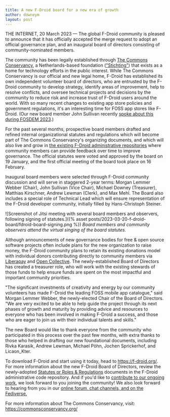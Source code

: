 ```yaml
---
title: A new F-Droid board for a new era of growth
author: downeym
layout: post
---
```


THE INTERNET, 20 March 2023 — The global F-Droid community is pleased to announce that it has officially accepted the merge request to adopt an official governance plan, and an inaugural board of directors consisting of community-nominated members.

The community has been legally established through [The Commons Conservancy](https://commonsconservancy.org/), a Netherlands-based foundation (["Stichting"](https://en.wikipedia.org/wiki/Stichting)) that exists as a home for technology efforts in the public interest. While The Commons Conservancy is our official and new legal home, F-Droid has established its own independent volunteer board of directors, who are entrusted by the F-Droid community to develop strategy, identify areas of improvement, help to resolve conflicts, and oversee technical projects and decisions by the community to reduce risk and increase trust of F-Droid users around the world. With so many recent changes to existing app store policies and government regulations, it's an interesting time for FOSS app stores like F-Droid. (Our new board member John Sullivan recently [spoke about this during FOSDEM 2023](https://fosdem.org/2023/schedule/event/app_store_changes/).) 

For the past several months, prospective board members drafted and refined internal organizational statutes and regulations which will become part of The Commons Conservancy's organizing documents, and which will also live and grow in [the existing F-Droid administrative repositories](https://gitlab.com/fdroid/admin) where community members can provide feedback over time to improve governance. The official statutes were voted and approved by the board on 19 January, and the first official meeting of the board took place on 16 February. 

Inaugural board members were selected through F-Droid community discussion and will serve in staggered 2-year terms: Morgan Lemmer Webber (Chair), John Sullivan (Vice Chair), Michael Downey (Treasurer), Matthias Kirschner, Andrew Lewman (Clerk), and Max Mehl. The Board also includes a special role of Technical Lead which will ensure representation of the F-Droid developer community, initially filled by Hans-Christoph Steiner.

![Screenshot of Jitsi meeting with several board members and observers, following signing of statutes.]({% asset posts/2023-03-20-f-droid-board/fdroid-board-signing.png %})
*Board members and community observers attend the virtual singing of the board statutes.*

Although announcements of new governance bodies for free & open source software projects often include plans for the new organization to raise money, the F-Droid community plans to retain its existing donations model with individual donors contributing directly to community members via [Liberapay](https://liberapay.com/F-Droid-Data/) and [Open Collective](https://opencollective.com/f-droid). The newly-established Board of Directors has created a treasurer role, who will work with the existing stewards of those funds to help ensure funds are spent on the most impactful and important community priorities.

"The significant investments of creativity and energy by our community volunteers has made F-Droid the leading FOSS mobile app catalogue," said Morgan Lemmer Webber, the newly-elected Chair of the Board of Directors. "We are very excited to be able to help guide the project through its next phases of growth and maturity by providing advice and resources to everyone who has been involved in making F-Droid a success, and those who are eager to join us with their individual talents and skills."

The new Board would like to thank everyone from the community who participated in this process over the past few months, with extra thanks to those who helped in drafting our new foundational documents, including Rivka Karasik, Andrew Lewman, Michael Pöhn, Jochen Sprickerhof, and Licaon_Kter.

To download F-Droid and start using it today, head to https://f-droid.org/. For more information about the new F-Droid Board of Directors, review the newly-adopted [Statutes or Roles & Regulations](https://gitlab.com/fdroid/admin/-/tree/master/board) documents in the F-Droid administrative code repository. And if you'd like to [contribute to our ongoing work](https://f-droid.org/en/contribute/), we look forward to you joining the community! We also look forward to hearing from you in our [online forum, chat channels, and on the Fediverse.](https://f-droid.org/en/about/)

For more information about The Commons Conservancy, visit: https://commonsconservancy.org/
